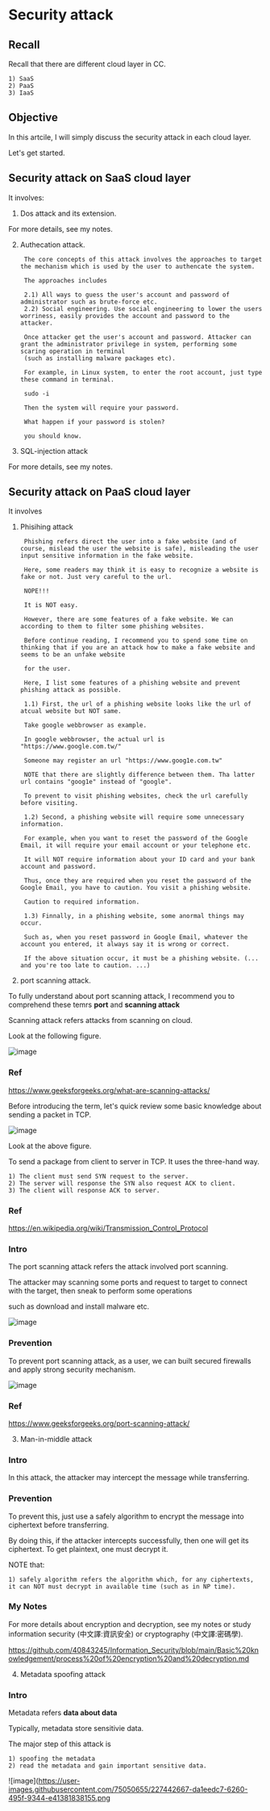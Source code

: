 # Security attack
## Recall
Recall that there are different cloud layer in CC.
  
    1) SaaS
    2) PaaS
    3) IaaS
    
## Objective
In this artcile, I will simply discuss the security attack in each cloud layer.

Let's get started.

## Security attack on SaaS cloud layer
It involves:

1) Dos attack and its extension.

For more details, see my notes.

2) Authecation attack.
    
        The core concepts of this attack involves the approaches to target the mechanism which is used by the user to authencate the system.
        
        The approaches includes 
        
        2.1) All ways to guess the user's account and password of administrator such as brute-force etc. 
        2.2) Social engineering. Use social engineering to lower the users worriness, easily provides the account and password to the attacker.

        Once attacker get the user's account and password. Attacker can grant the administrator privilege in system, performing some scaring operation in terminal 
        (such as installing malware packages etc).
        
        For example, in Linux system, to enter the root account, just type these command in terminal.
        
        sudo -i
        
        Then the system will require your password.
        
        What happen if your password is stolen? 
        
        you should know.
        
3) SQL-injection attack

For more details, see my notes.

## Security attack on PaaS cloud layer
It involves

1) Phisihing attack
    
        Phishing refers direct the user into a fake website (and of course, mislead the user the website is safe), misleading the user input sensitive information in the fake website.
        
        Here, some readers may think it is easy to recognize a website is fake or not. Just very careful to the url.
        
        NOPE!!! 
        
        It is NOT easy.
        
        However, there are some features of a fake website. We can according to them to filter some phishing websites.
        
        Before continue reading, I recommend you to spend some time on thinking that if you are an attack how to make a fake website and seems to be an unfake website 
        
        for the user.
        
        Here, I list some features of a phishing website and prevent phishing attack as possible.
        
        1.1) First, the url of a phishing website looks like the url of  atcual website but NOT same.
        
        Take google webbrowser as example.
        
        In google webbrowser, the actual url is "https://www.google.com.tw/"
        
        Someone may register an url "https://www.goog1e.com.tw"
        
        NOTE that there are slightly difference between them. Tha latter url contains "goog1e" instead of "google". 
         
        To prevent to visit phishing websites, check the url carefully before visiting.
        
        1.2) Second, a phishing website will require some unnecessary information.
        
        For example, when you want to reset the password of the Google Email, it will require your email account or your telephone etc.
        
        It will NOT require information about your ID card and your bank account and password.
        
        Thus, once they are required when you reset the password of the Google Email, you have to caution. You visit a phishing website.
        
        Caution to required information.
        
        1.3) Finnally, in a phishing website, some anormal things may occur.
        
        Such as, when you reset password in Google Email, whatever the account you entered, it always say it is wrong or correct.
        
        If the above situation occur, it must be a phishing website. (... and you're too late to caution. ...)
        
        
2) port scanning attack.        

To fully understand about port scanning attack, I recommend you to comprehend these temrs <b>port</b> and <b> scanning attack</b>

Scanning attack refers attacks from scanning on cloud.

Look at the following figure.

![image](https://user-images.githubusercontent.com/75050655/227419603-2427f44b-4b68-434c-84ba-01de7b0d8554.png)


### Ref
https://www.geeksforgeeks.org/what-are-scanning-attacks/


Before introducing the term, let's quick review some basic knowledge about sending a packet in TCP.

![image](https://user-images.githubusercontent.com/75050655/227423222-1bbcd7e4-d3c2-4a7b-8145-2c2dd79ac001.png)

Look at the above figure.

To send a package from client to server in TCP. It uses the three-hand way.

    1) The client must send SYN request to the server.
    2) The server will response the SYN also request ACK to client.
    3) The client will response ACK to server.

### Ref
https://en.wikipedia.org/wiki/Transmission_Control_Protocol

### Intro
The port scanning attack refers the attack involved port scanning.

The attacker may scanning some ports and request to target to connect with the target, then sneak to perform some operations 

such as download and install malware etc.

![image](https://user-images.githubusercontent.com/75050655/227420234-511b157f-d889-4986-b1c8-7009ce7721d0.png)

### Prevention

To prevent port scanning attack, as a user, we can built secured firewalls and apply strong security mechanism.


![image](https://user-images.githubusercontent.com/75050655/227430105-668b1d20-8ea5-4d13-90fe-17913c188dbb.png)

### Ref
https://www.geeksforgeeks.org/port-scanning-attack/

3) Man-in-middle attack

### Intro
In this attack, the attacker may intercept the message while transferring.

### Prevention
To prevent this, just use a safely algorithm to encrypt the message into ciphertext before transferring.

By doing this, if the attacker intercepts successfully, then one will get its ciphertext. To get plaintext, one must decrypt it.

NOTE that:
  
    1) safely algorithm refers the algorithm which, for any ciphertexts, it can NOT must decrypt in available time (such as in NP time).
    


### My Notes

For more details about encryption and decryption, see my notes or study information security (中文譯:資訊安全) or cryptography (中文譯:密碼學).

https://github.com/40843245/Information_Security/blob/main/Basic%20knowledgement/process%20of%20encryption%20and%20decryption.md

4) Metadata spoofing attack

### Intro

Metadata refers <b>data about data</b>

Typically, metadata store sensitivie data.

The major step of this attack is 

    1) spoofing the metadata
    2) read the metadata and gain important sensitive data.
        
![image](https://user-images.githubusercontent.com/75050655/227442667-da1eedc7-6260-495f-9344-e41381838155.png


        
        

    

